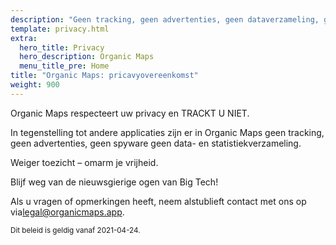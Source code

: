 ```yaml
---
description: "Geen tracking, geen advertenties, geen dataverzameling, geen statistiekenverzameling, geen spyware"
template: privacy.html
extra:
  hero_title: Privacy
  hero_description: Organic Maps 
  menu_title_pre: Home
title: "Organic Maps: pricavyovereenkomst"
weight: 900
---
```


Organic Maps respecteert uw privacy en TRACKT U NIET.

In tegenstelling tot andere applicaties zijn er in Organic Maps geen
tracking, geen advertenties, geen spyware geen data- en
statistiekverzameling.

Weiger toezicht – omarm je vrijheid.

Blijf weg van de nieuwsgierige ogen van Big Tech!

Als u vragen of opmerkingen heeft, neem alstublieft contact met ons op
via[legal@organicmaps.app](mailto:legal@organicmaps.app).

<sub>Dit beleid is geldig vanaf 2021-04-24.</sub>
